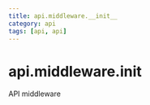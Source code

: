 ```yaml
---
title: api.middleware.__init__
category: api
tags: [api, api]
---
```


# api.middleware.__init__

API middleware

